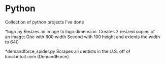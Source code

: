 # Python
Collection of python projects I've done

*logo.py
	Resizes an image to logo dimension 	Creates 2 resized copies of an image:
	One with 600 width
	Second with 100 height and extents the width to 640

*demandforce_spider.py
	Scrapes all dentists in the U.S. off of local.intuit.com
(DemandForce)